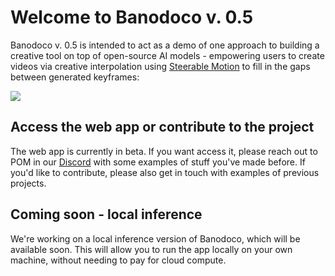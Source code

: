 # Welcome to Banodoco v. 0.5

Banodoco v. 0.5 is intended to act as a demo of one approach to building a creative tool on top of open-source AI models - empowering users to create videos via creative interpolation using [Steerable Motion](https://github.com/banodoco/steerable-motion) to fill in the gaps between generated keyframes:

<img src="sample_assets/sample_images/main_example.gif">

## Access the web app or contribute to the project

The web app is currently in beta. If you want access it, please reach out to POM in our [Discord](https://discord.com/invite/8Wx9dFu5tP) with some examples of stuff you've made before. If you'd like to contribute, please also get in touch with examples of previous projects.

## Coming soon - local inference

We're working on a local inference version of Banodoco, which will be available soon. This will allow you to run the app locally on your own machine, without needing to pay for cloud compute.
